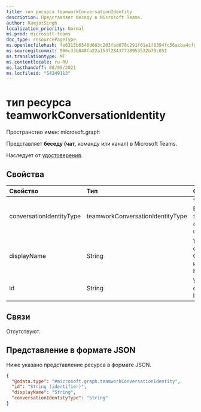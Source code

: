 ```yaml
---
title: тип ресурса teamworkConversationIdentity
description: Представляет беседу в Microsoft Teams.
author: RamjotSingh
localization_priority: Normal
ms.prod: microsoft-teams
doc_type: resourcePageType
ms.openlocfilehash: fe6315b6546d603c203fad878c291f61e1f8394fc56acba4cfdf788ee86a2856
ms.sourcegitcommit: 986c33b848fa22a153f28437738953532b78c051
ms.translationtype: MT
ms.contentlocale: ru-RU
ms.lasthandoff: 08/05/2021
ms.locfileid: "54249113"
---
```

# <a name="teamworkconversationidentity-resource-type"></a>тип ресурса teamworkConversationIdentity

Пространство имен: microsoft.graph

Представляет **беседу (чат,** команду или канал) в Microsoft Teams.

Наследует от [удостоверения](../resources/identity.md).

## <a name="properties"></a>Свойства
|Свойство|Тип|Описание|
|:---|:---|:---|
|conversationIdentityType|teamworkConversationIdentityType|Тип беседы. Возможные значения: `team`, `channel`, `chat` и `unknownFutureValue`.|
|displayName|String|Унаследованный от [удостоверения](../resources/identity.md). Отображение имени беседы. Необязательно.|
|id|String|Унаследованный от [удостоверения](../resources/identity.md). ID беседы.|

## <a name="relationships"></a>Связи
Отсутствуют.

## <a name="json-representation"></a>Представление в формате JSON
Ниже указано представление ресурса в формате JSON.
<!-- {
  "blockType": "resource",
  "@odata.type": "microsoft.graph.teamworkConversationIdentity"
}
-->
``` json
{
  "@odata.type": "#microsoft.graph.teamworkConversationIdentity",
  "id": "String (identifier)",
  "displayName": "String",
  "conversationIdentityType": "String"
}
```

